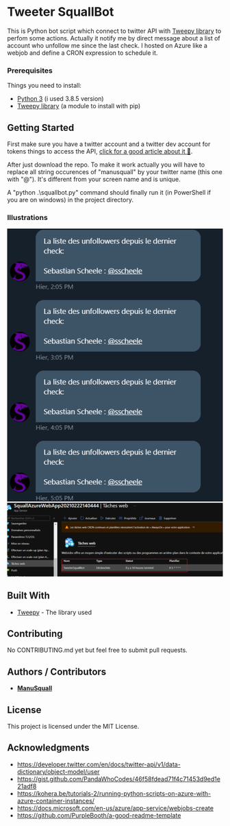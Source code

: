 # Tweeter SquallBot

This is Python bot script which connect to  twitter API with [Tweepy library](https://www.tweepy.org/) to perfom some actions. Actually it notify me by direct message about a list of account who unfollow me since the last check. I hosted on Azure like a webjob and define a CRON expression to schedule it.

### Prerequisites

Things you need to install:


- [Python 3](https://www.python.org/download/releases/3.0/) (i used 3.8.5 version)
- [Tweepy library](https://www.tweepy.org/) (a module to install with pip)



## Getting Started

First make sure you have a twitter account and a twitter dev account for tokens things to access the API, [click for a good article about it 🙂](https://medium.com/analytics-vidhya/accessing-the-twitter-api-with-tweepy-8421329afc5c).

After just download the repo. To make it work actually you will have to replace all string occurences of "manusquall" by your twitter name (this one with "@"). It's different from your screen name and is unique.

A "python .\squallbot.py" command should finally run it (in PowerShell if you are on windows) in the project directory.


### Illustrations
![output](/readme/Image1.png)
![hosting](/readme/Image2.png)

## Built With

* [Tweepy](https://www.tweepy.org/) - The library used

## Contributing

No CONTRIBUTING.md yet but feel free to submit pull requests.
## Authors / Contributors

*  [**ManuSquall**](https://manusquall.azurewebsites.net/)

## License

This project is licensed under the MIT License.

## Acknowledgments

* https://developer.twitter.com/en/docs/twitter-api/v1/data-dictionary/object-model/user
* https://gist.github.com/PandaWhoCodes/46f58fdead71f4c71453d9ed1e21adf8
* https://kohera.be/tutorials-2/running-python-scripts-on-azure-with-azure-container-instances/
* https://docs.microsoft.com/en-us/azure/app-service/webjobs-create
* https://github.com/PurpleBooth/a-good-readme-template


